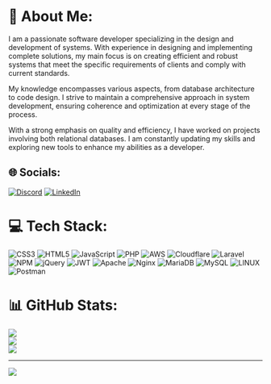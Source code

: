# 💫 About Me:
I am a passionate software developer specializing in the design and development of systems. With experience in designing and implementing complete solutions, my main focus is on creating efficient and robust systems that meet the specific requirements of clients and comply with current standards.

My knowledge encompasses various aspects, from database architecture to code design. I strive to maintain a comprehensive approach in system development, ensuring coherence and optimization at every stage of the process.

With a strong emphasis on quality and efficiency, I have worked on projects involving both relational databases. I am constantly updating my skills and exploring new tools to enhance my abilities as a developer.


## 🌐 Socials:
[![Discord](https://img.shields.io/badge/Discord-%237289DA.svg?logo=discord&logoColor=white)](https://discord.gg/fabianmr#8280) [![LinkedIn](https://img.shields.io/badge/LinkedIn-%230077B5.svg?logo=linkedin&logoColor=white)](https://linkedin.com/in/fabián-medrano-rodríguez) 

# 💻 Tech Stack:
![CSS3](https://img.shields.io/badge/css3-%231572B6.svg?style=for-the-badge&logo=css3&logoColor=white) ![HTML5](https://img.shields.io/badge/html5-%23E34F26.svg?style=for-the-badge&logo=html5&logoColor=white) ![JavaScript](https://img.shields.io/badge/javascript-%23323330.svg?style=for-the-badge&logo=javascript&logoColor=%23F7DF1E) ![PHP](https://img.shields.io/badge/php-%23777BB4.svg?style=for-the-badge&logo=php&logoColor=white) ![AWS](https://img.shields.io/badge/AWS-%23FF9900.svg?style=for-the-badge&logo=amazon-aws&logoColor=white) ![Cloudflare](https://img.shields.io/badge/Cloudflare-F38020?style=for-the-badge&logo=Cloudflare&logoColor=white) ![Laravel](https://img.shields.io/badge/laravel-%23FF2D20.svg?style=for-the-badge&logo=laravel&logoColor=white) ![NPM](https://img.shields.io/badge/NPM-%23000000.svg?style=for-the-badge&logo=npm&logoColor=white) ![jQuery](https://img.shields.io/badge/jquery-%230769AD.svg?style=for-the-badge&logo=jquery&logoColor=white) ![JWT](https://img.shields.io/badge/JWT-black?style=for-the-badge&logo=JSON%20web%20tokens) ![Apache](https://img.shields.io/badge/apache-%23D42029.svg?style=for-the-badge&logo=apache&logoColor=white) ![Nginx](https://img.shields.io/badge/nginx-%23009639.svg?style=for-the-badge&logo=nginx&logoColor=white) ![MariaDB](https://img.shields.io/badge/MariaDB-003545?style=for-the-badge&logo=mariadb&logoColor=white) ![MySQL](https://img.shields.io/badge/mysql-%2300f.svg?style=for-the-badge&logo=mysql&logoColor=white) ![LINUX](https://img.shields.io/badge/Linux-FCC624?style=for-the-badge&logo=linux&logoColor=black) ![Postman](https://img.shields.io/badge/Postman-FF6C37?style=for-the-badge&logo=postman&logoColor=white)
# 📊 GitHub Stats:
![](https://github-readme-stats.vercel.app/api?username=fabianmedrano&theme=dark&hide_border=false&include_all_commits=false&count_private=false)<br/>
![](https://github-readme-streak-stats.herokuapp.com/?user=fabianmedrano&theme=dark&hide_border=false)<br/>
![](https://github-readme-stats.vercel.app/api/top-langs/?username=fabianmedrano&theme=dark&hide_border=false&include_all_commits=false&count_private=false&layout=compact)


---
[![](https://visitcount.itsvg.in/api?id=fabianmedrano&icon=0&color=0)](https://visitcount.itsvg.in)

<!-- Proudly created with GPRM ( https://gprm.itsvg.in ) -->
